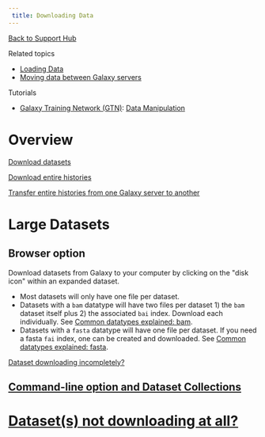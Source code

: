 ```yaml
---
 title: Downloading Data
---
```

[Back to Support Hub](/support/)

Related topics

* [Loading Data](/support/loading-data/)
* [Moving data between Galaxy servers](/blog/2016-07-moving-data-between-galaxy-instances/)

Tutorials

* [Galaxy Training Network (GTN)](https://training.galaxyproject.org/): [Data Manipulation](https://training.galaxyproject.org/training-material/topics/galaxy-data-manipulation/)

# Overview

[Download datasets](https://training.galaxyproject.org/training-material/faqs/galaxy/datasets_download_datasets.html)

[Download entire histories](https://training.galaxyproject.org/training-material/faqs/galaxy/histories_download_histories.html)

[Transfer entire histories from one Galaxy server to another](https://training.galaxyproject.org/training-material/faqs/galaxy/histories_transfer_entire_histories_from_one_galaxy_server_to_another.html)

# Large Datasets

## Browser option

Download datasets from Galaxy to your computer by clicking on the "disk icon" within an expanded dataset.

* Most datasets will only have one file per dataset.
* Datasets with a `bam` datatype will have two files per dataset 1) the `bam` dataset itself plus 2) the associated `bai` index. Download each individually. See [Common datatypes explained: bam](/learn/datatypes/#bam).
* Datasets with a `fasta` datatype will have one file per dataset. If you need a fasta `fai` index, one can be created and downloaded. See [Common datatypes explained: fasta](/learn/datatypes/#fasta).

[Dataset downloading incompletely?](https://training.galaxyproject.org/training-material/faqs/galaxy/dataset_incomplete_download.html)


## [Command-line option and Dataset Collections](https://training.galaxyproject.org/training-material/faqs/galaxy/datasets_download_using_command_line.html)


# [Dataset(s) not downloading at all?](https://training.galaxyproject.org/training-material/faqs/galaxy/datasets_not_downloading_at_all.html)
